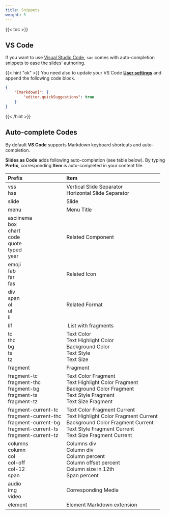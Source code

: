 ```yaml
---
title: Snippets
weight: 5
---
```


{{< toc >}}

## VS Code
If you want to use [Visual Studio Code](https://code.visualstudio.com/), `sac` comes with auto-completion snippets to ease the slides' authoring.

{{< hint "ok" >}}
You need also to update your VS Code [**User settings**](https://code.visualstudio.com/docs/getstarted/settings) and append the following code block. 
``` json
{
    "[markdown]": {
        "editor.quickSuggestions": true
    }
}
```
{{< /hint >}}


## Auto-complete Codes
By default **VS Code** supports Markdown keyboard shortcuts and auto-completion.

**Slides as Code** adds following auto-completion (see table below).
By typing **Prefix**, corresponding **Item** is auto-completed in your content file.

|Prefix  |Item |
|:---------|:-----------------------------------------------------|
|vss<br>hss | Vertical Slide Separator<br>Horizontal Slide Separator |
|slide   | Slide                                               |
|menu    | Menu Title                                          |
|asciinema<br>box<br>chart<br>code<br>quote<br>typed<br>year | Related Component |
|emoji<br>fab<br>far<br>fas | Related Icon |
|div<br>span<br>ol<br>ul<br>li | Related Format |
|lif | List with fragments |
|tc<br>thc<br>bg<br>ts<br>tz | Text Color<br>Text Highlight Color<br>Background Color<br>Text Style<br>Text Size |
|fragment | Fragment |
|fragment-tc<br>fragment-thc<br>fragment-bg<br>fragment-ts<br>fragment-tz | Text Color Fragment<br>Text Highlight Color Fragment<br>Background Color Fragment<br>Text Style Fragment<br>Text Size Fragment |
|fragment-current-tc<br>fragment-current-thc<br>fragment-current-bg<br>fragment-current-ts<br>fragment-current-tz | Text Color Fragment Current<br>Text Highlight Color Fragment Current<br>Background Color Fragment Current<br>Text Style Fragment Current<br>Text Size Fragment Current
|columns<br>column<br>col<br>col-off<br>col-12<br>span |Columns div<br>Column div<br>Column percent<br>Column offset percent<br>Column size in 12th<br>Span percent|
|audio<br>img<br>video | Corresponding Media |
|element | Element Markdown extension |
